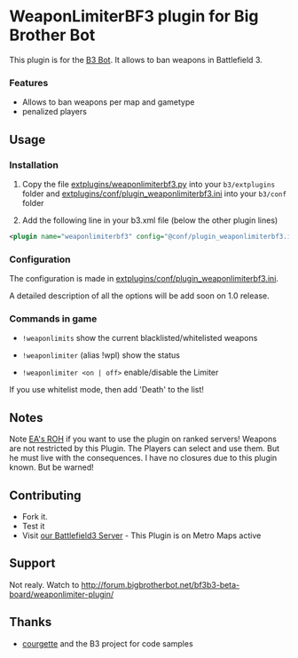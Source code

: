 ﻿WeaponLimiterBF3 plugin for Big Brother Bot
===========================================
This plugin is for the [B3 Bot](http://www.bigbrotherbot.net/).
It allows to ban weapons in Battlefield 3.

### Features
- Allows to ban weapons per map and gametype
- penalized players

Usage
-----

### Installation
1. Copy the file [extplugins/weaponlimiterbf3.py](extplugins/weaponlimiterbf3.py) into your `b3/extplugins` folder and
[extplugins/conf/plugin_weaponlimiterbf3.ini](extplugins/conf/plugin_weaponlimiterbf3.ini) into your `b3/conf` folder

2. Add the following line in your b3.xml file (below the other plugin lines)
```xml
<plugin name="weaponlimiterbf3" config="@conf/plugin_weaponlimiterbf3.ini"/>
```

### Configuration
The configuration is made in [extplugins/conf/plugin_weaponlimiterbf3.ini](extplugins/conf/plugin_weaponlimiterbf3.ini).

A detailed description of all the options will be add soon on 1.0 release.

### Commands in game
* ```!weaponlimits``` show the current blacklisted/whitelisted weapons

* ```!weaponlimiter``` (alias !wpl) show the status
* ```!weaponlimiter <on | off>``` enable/disable the Limiter

If you use whitelist mode, then add 'Death' to the list!

Notes
-----
Note [EA's ROH](https://help.ea.com/article/battlefield-rules-of-conduct) if you want to use the plugin on ranked servers!
Weapons are not restricted by this Plugin. The Players can select and use them. But he must live with the consequences.
I have no closures due to this plugin known. But be warned!

Contributing
------------
* Fork it.
* Test it
* Visit [our Battlefield3 Server](http://battlelog.battlefield.com/bf3/de/servers/show/b5e4367c-4196-4691-bcc6-56ae0b2c0238/) - This Plugin is on Metro Maps active 

Support
-------
Not realy. Watch to http://forum.bigbrotherbot.net/bf3b3-beta-board/weaponlimiter-plugin/

Thanks
------
* [courgette](https://github.com/courgette) and the B3 project for code samples

